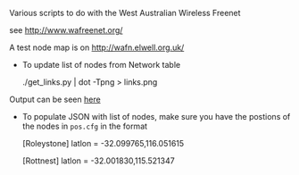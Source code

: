 Various scripts to do with the West Australian Wireless Freenet

see http://www.wafreenet.org/

A test node map is on http://wafn.elwell.org.uk/

* To update list of nodes from Network table

	./get_links.py | dot -Tpng > links.png

Output can be seen [here](http://wafn.elwell.org.uk/links.png)

* To populate JSON with list of nodes, make sure you have the postions of the 
nodes in `pos.cfg` in the format

	[Roleystone]
	latlon = -32.099765,116.051615
	
	[Rottnest]
	latlon = -32.001830,115.521347

